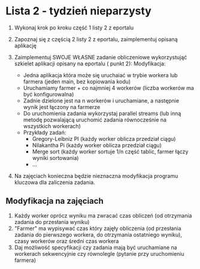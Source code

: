 # Lista 2 - tydzień nieparzysty

1. Wykonaj krok po kroku  część 1 listy 2 z eportalu
2. Zapoznaj się z częścią 2  listy 2 z eportalu, zaimplementuj opisaną aplikację
3. Zaimplementuj SWOJE WŁASNE zadanie obliczeniowe wykorzystująć szkielet aplikacji opisany na eportalu ( punkt 2):
	Modyfikacja:

	- Jedna aplikacja która może się uruchaiać w trybie workera lub farmera (jeden main,  bez kopiowania kodu)
	- Uruchamiamy farmer + co najmniej 4 workerów (liczba workerów ma być konfigurowalna)
	- Zadnie dzielone jest na n workerów i uruchamiane, a następnie wynik jest łączony na farmerze 
	- Do uruchomienia zadania wykorzystaj parallel streams (lub inną metodę pozwalającą uruchomić zadania równocześnie na wszystkich workerach)
	- Przykłady zadań:
		- Gregory-Leibniz PI (każdy worker oblicza przedział ciągu)
		- Nilakantha Pi (każdy worker oblicza przedział ciągu)
		- Merge sort (każdy worker sortuje 1/n część tablic, farmer łączy wyniki sortowania)
		- ...

4. Na zajęciach konieczna będzie nieznaczna modyfikacja programu kluczowa dla zaliczenia zadania. 


## Modyfikacja na zajęciach

1. Każdy worker oprócz wyniku ma zwracać czas obliczeń (od otrzymania zadania do przesłania wyniku)
2. "Farmer" ma wypisywać czas który zajęły obliczenia (od przesłania zadania do pierwszego workera, do otrzymania ostatniego wyniku), czasy workerów oraz średni czas workera
3. Daj możliwość specyfikacji czy zadania mają być uruchamiane na workerach sekwencyjnie czy równolegle (pytanie przy uruchomieniu farmera)